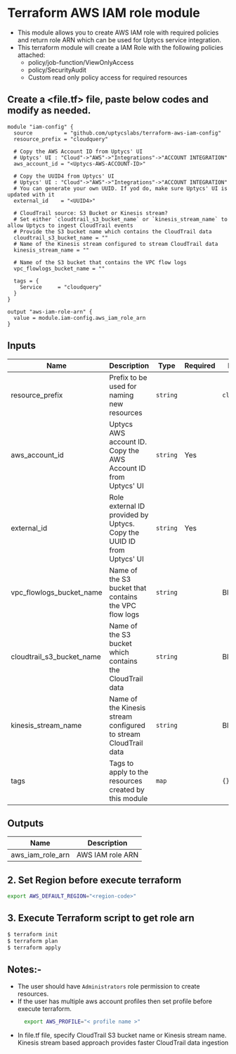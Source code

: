 # Terraform AWS IAM role module

- This module allows you to create AWS IAM role with required policies and return role ARN which can be used for Uptycs service integration.
- This terraform module will create a IAM Role with the following policies attached:
  - policy/job-function/ViewOnlyAccess
  - policy/SecurityAudit
  - Custom read only policy access for required resources

## Create a <file.tf> file, paste below codes and modify as needed.

```
module "iam-config" {
  source          = "github.com/uptycslabs/terraform-aws-iam-config"
  resource_prefix = "cloudquery"

  # Copy the AWS Account ID from Uptycs' UI
  # Uptycs' UI : "Cloud"->"AWS"->"Integrations"->"ACCOUNT INTEGRATION"
  aws_account_id = "<Uptycs-AWS-ACCOUNT-ID>"

  # Copy the UUID4 from Uptycs' UI
  # Uptycs' UI : "Cloud"->"AWS"->"Integrations"->"ACCOUNT INTEGRATION"
  # You can generate your own UUID. If yod do, make sure Uptycs' UI is updated with it
  external_id    = "<UUID4>"

  # CloudTrail source: S3 Bucket or Kinesis stream?
  # Set either `cloudtrail_s3_bucket_name` or `kinesis_stream_name` to allow Uptycs to ingest CloudTrail events
  # Provide the S3 bucket name which contains the CloudTrail data
  cloudtrail_s3_bucket_name = ""
  # Name of the Kinesis stream configured to stream CloudTrail data
  kinesis_stream_name = ""

  # Name of the S3 bucket that contains the VPC flow logs
  vpc_flowlogs_bucket_name = ""

  tags = {
    Service     = "cloudquery"
  }
}

output "aws-iam-role-arn" {
  value = module.iam-config.aws_iam_role_arn
}
```

## Inputs

| Name                      | Description                                                                                            | Type     | Required | Default      |
| ------------------------- | ------------------------------------------------------------------------------------------------------ | -------- | -------- | ------------ |
| resource_prefix           | Prefix to be used for naming new resources                                                             | `string` |          | `cloudquery` |
| aws_account_id            | Uptycs AWS account ID. Copy the AWS Account ID from Uptycs' UI                                         | `string` | Yes      |              |
| external_id               | Role external ID provided by Uptycs. Copy the UUID ID from Uptycs' UI                                  | `string` | Yes      |              |
| vpc_flowlogs_bucket_name  | Name of the S3 bucket that contains the VPC flow logs                                                  | `string` |          | Blank        |
| cloudtrail_s3_bucket_name | Name of the S3 bucket which contains the CloudTrail data                                               | `string` |          | Blank        |
| kinesis_stream_name       | Name of the Kinesis stream configured to stream CloudTrail data                                        | `string` |          | Blank        |
| tags                      | Tags to apply to the resources created by this module                                                  | `map`    |          | `{}`         |

## Outputs

| Name             | Description      |
| ---------------- | ---------------- |
| aws_iam_role_arn | AWS IAM role ARN |

## 2. Set Region before execute terraform

```sh
export AWS_DEFAULT_REGION="<region-code>"
```

## 3. Execute Terraform script to get role arn

```sh
$ terraform init
$ terraform plan
$ terraform apply
```

## Notes:-

- The user should have `Administrators` role permission to create resources.
- If the user has multiple aws account profiles then set profile before execute terraform.
  ```sh
    export AWS_PROFILE="< profile name >"
  ```
- In file.tf file, specify CloudTrail S3 bucket name or Kinesis stream name. Kinesis stream based approach provides faster CloudTrail data ingestion
